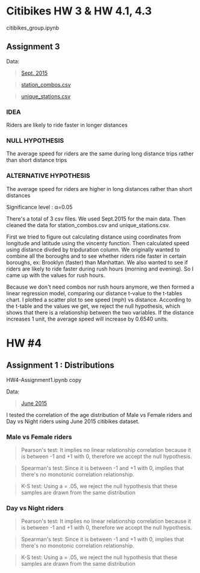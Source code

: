# Citibikes HW 3 & HW 4.1, 4.3

citibikes_group.ipynb

## Assignment 3

Data: 
> [Sept. 2015](https://drive.google.com/file/d/0B8EwoI-cGyuZY0QwWlFmNjlnMms/)

> [station_combos.csv](https://github.com/livenlulu/PUI2015_lkang/blob/master/citibikes/station_combos.csv)

> [unique_stations.csv](https://github.com/livenlulu/PUI2015_lkang/blob/master/citibikes/unique_stations.csv)

### IDEA
Riders are likely to ride faster in longer distances

### NULL HYPOTHESIS
The average speed for riders are the same during long distance trips rather than short distance trips

### ALTERNATIVE HYPOTHESIS

The average speed for riders are higher in long distances rather than short distances

Significance level : α=0.05

There's a total of 3 csv files. We used Sept.2015 for the main data. Then cleaned the data for station_combos.csv and unique_stations.csv.

First we tried to figure out calculating distance using coordinates from longitude and latitude using the vincenty function. Then calculated speed using distance divded by tripduration column. We originally wanted to combine all the boroughs and to see whether riders ride faster in certain boroughs, ex: Brooklyn (faster) than Manhattan. We also wanted to see if riders are likely to ride faster during rush hours (morning and evening). So I came up with the values for rush hours. 

Because we don't need combos nor rush hours anymore, we then formed a linear regression model, comparing our distance t-value to the t-tables chart. I plotted a scatter plot to see speed (mph) vs distance. According to the t-table and the values we get, we reject the null hypothesis, which shows that there is a relationship between the two variables. If the distance increases 1 unit, the average speed will increase by 0.6540 units. 


# HW #4

## Assignment 1 : Distributions 

HW4-Assignment1.ipynb copy

Data: 
> [June 2015](https://s3.amazonaws.com/tripdata/201506-citibike-tripdata.zip)

I tested the correlation of the age distribution of Male vs Female riders and Day vs Night riders using June 2015 citibikes dataset.

### Male vs Female riders
> Pearson's test: It implies no linear relationship correlation because it is between -1 and +1 with 0, therefore we accept the null hypothesis.

> Spearman's test: Since it is between -1 and +1 with 0, implies that there's no monotonic correlation relationship.

> K-S test: Using a = .05, we reject the null hypothesis that these samples are drawn from the same distribution

### Day vs Night riders
> Pearson's test: It implies no linear relationship correlation because it is between -1 and +1 with 0, therefore we accept the null hypothesis.

> Spearman's test: Since it is between -1 and +1 with 0, implies that there's no monotonic correlation relationship.

> K-S test: Using a = .05, we reject the null hypothesis that these samples are drawn from the same distribution